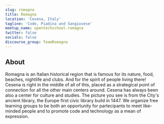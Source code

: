 ```yaml
---
slug: romagna
title: Romagna
location: 'Cesena, Italy'
tagline: 'Code, Piadina and Sangiovese'
meetup_name: opentechschool-romagna
twitter: false
socials: false
discourse_group: TeamRomagna
---
```


## About

Romagna is an Italian historical region that is famous for its nature, food, beaches, nightlife and clubs. And for the spirit of people living there! Cesena is right in the middle of all of this, placed as a strategical point of connection for all the other main centers around.
Cesena has always been also a center for culture and studies. The picture you see is from the City's ancient library, the Europe first civic library build in 1447.
We organize free learning groups to be both an opportunity for partecipants to meet like-minded people and to promote code and technology as a mean of expression.
